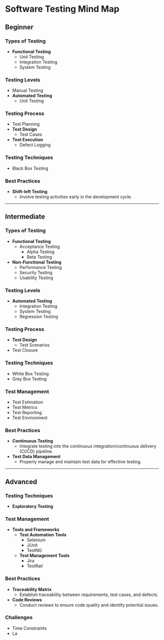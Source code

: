 # Software Testing Mind Map

## **Beginner**

### **Types of Testing**
- **Functional Testing**
  - Unit Testing
  - Integration Testing
  - System Testing

### **Testing Levels**
- Manual Testing
- **Automated Testing**
  - Unit Testing

### **Testing Process**
- Test Planning
- **Test Design**
  - Test Cases
- **Test Execution**
  - Defect Logging

### **Testing Techniques**
- Black Box Testing

### **Best Practices**
- **Shift-left Testing**
  - Involve testing activities early in the development cycle.
  
---

## **Intermediate**

### **Types of Testing**
- **Functional Testing**
  - Acceptance Testing
    - Alpha Testing
    - Beta Testing
- **Non-Functional Testing**
  - Performance Testing
  - Security Testing
  - Usability Testing

### **Testing Levels**
- **Automated Testing**
  - Integration Testing
  - System Testing
  - Regression Testing

### **Testing Process**
- **Test Design**
  - Test Scenarios
- Test Closure

### **Testing Techniques**
- White Box Testing
- Grey Box Testing

### **Test Management**
- Test Estimation
- Test Metrics
- Test Reporting
- Test Environment

### **Best Practices**
- **Continuous Testing**
  - Integrate testing into the continuous integration/continuous delivery (CI/CD) pipeline.
- **Test Data Management**
  - Properly manage and maintain test data for effective testing.
  
---

## **Advanced**

### **Testing Techniques**
- **Exploratory Testing**

### **Test Management**
- **Tools and Frameworks**
  - **Test Automation Tools**
    - Selenium
    - JUnit
    - TestNG
  - **Test Management Tools**
    - Jira
    - TestRail

### **Best Practices**
- **Traceability Matrix**
  - Establish traceability between requirements, test cases, and defects.
- **Code Reviews**
  - Conduct reviews to ensure code quality and identify potential issues.

### **Challenges**
- Time Constraints
- La
